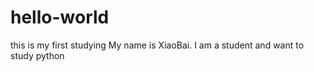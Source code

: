 # hello-world
this is my first studying
My name is XiaoBai.
I am a student and want to study python

